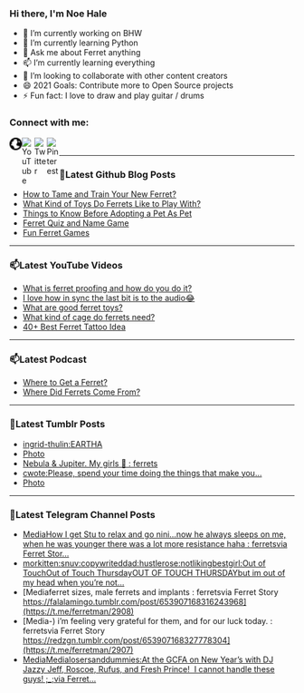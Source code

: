 ### Hi there, I'm Noe Hale

- 🔭 I’m currently working on BHW
- 🌱 I’m currently learning Python
- 💬 Ask me about Ferret anything
- 📫 I’m currently learning everything
- 🔭 I’m looking to collaborate with other content creators
- 😄 2021 Goals: Contribute more to Open Source projects
- ⚡ Fun fact: I love to draw and play guitar / drums

### Connect with me:

[<img align="left" alt="ferretvoice.com" width="22px" src="https://raw.githubusercontent.com/iconic/open-iconic/master/svg/globe.svg" />](https://ferretvoice.com)
[<img align="left" alt="YouTube" width="22px" src="https://cdn.jsdelivr.net/npm/simple-icons@v3/icons/youtube.svg" />](https://www.youtube.com/channel/UCk665XTfaMLVwFVWUmgnDiw)
[<img align="left" alt="Twitter" width="22px" src="https://cdn.jsdelivr.net/npm/simple-icons@v3/icons/twitter.svg" />](https://twitter.com/voiceferret)
[<img align="left" alt="Pinterest" width="22px" src="https://cdn.jsdelivr.net/npm/simple-icons@v3/icons/pinterest.svg" />](https://www.pinterest.com/voiceferret/)

<br />

---
### 🔭Latest Github Blog Posts
<!-- GITHUB:START -->
- [How to Tame and Train Your New Ferret?](http://noehale.github.io/how-to-tame-and-train-your-new-ferret/)
- [What Kind of Toys Do Ferrets Like to Play With?](http://noehale.github.io/what-kind-of-toys-do-ferrets-like-to-play-with/)
- [Things to Know Before Adopting a Pet As Pet](http://noehale.github.io/things-to-know-before-adopting-a-pet-as-pet/)
- [Ferret Quiz and Name Game](http://noehale.github.io/ferret-quiz/)
- [Fun Ferret Games](http://noehale.github.io/fun-ferret-games/)
<!-- GITHUB:END -->
---
### 📫Latest YouTube Videos

<!-- YOUTUBE:START -->
- [What is ferret proofing and how do you do it?](https://www.youtube.com/watch?v=81Syh_DJBQQ)
- [I love how in sync the last bit is to the audio😂](https://www.youtube.com/watch?v=WHBeGHwSlGY)
- [What are good ferret toys?](https://www.youtube.com/watch?v=tPxRilBzc0s)
- [What kind of cage do ferrets need?](https://www.youtube.com/watch?v=xzz6hC3sR5A)
- [40+ Best Ferret Tattoo Idea](https://www.youtube.com/watch?v=KIKqduR6Xcs)
<!-- YOUTUBE:END -->

---
### 📫Latest Podcast

<!-- PODCAST:START -->
- [Where to Get a Ferret?](https://anchor.fm/ferretvoice/episodes/Where-to-Get-a-Ferret-erurfu)
- [Where Did Ferrets Come From?](https://anchor.fm/ferretvoice/episodes/Where-Did-Ferrets-Come-From-eruq8g)
<!-- PODCAST:END -->
---
### 📝Latest Tumblr Posts

<!-- TUMBLR:START -->
- [ingrid-thulin:EARTHA](https://come-forth-into-the-light.tumblr.com/post/653914712451465216)
- [Photo](https://come-forth-into-the-light.tumblr.com/post/653892135573241856)
- [Nebula & Jupiter. My girls 💜 : ferrets](https://come-forth-into-the-light.tumblr.com/post/653869395159973888)
- [cwote:Please, spend your time doing the things that make you...](https://come-forth-into-the-light.tumblr.com/post/653824130314108928)
- [Photo](https://come-forth-into-the-light.tumblr.com/post/653801458902450176)
<!-- TUMBLR:END -->
---
### 📝Latest Telegram Channel Posts

<!-- TELEGRAM:START -->
- [MediaHow I get Stu to relax and go nini…now he always sleeps on me, when he was younger there was a lot more resistance haha : ferretsvia Ferret Stor...](https://t.me/ferretman/2910)
- [morkitten:snuv:copywriteddad:hustlerose:notlikingbestgirl:Out of TouchOut of Touch ThursdayOUT OF TOUCH THURSDAYbut im out of my head when you’re not...](https://t.me/ferretman/2909)
- [Mediaferret sizes, male ferrets and implants : ferretsvia Ferret Story https://falalamingo.tumblr.com/post/653907168316243968](https://t.me/ferretman/2908)
- [Media-) i’m feeling very grateful for them, and for our luck today. : ferretsvia Ferret Story https://redzgn.tumblr.com/post/653907168327778304](https://t.me/ferretman/2907)
- [MediaMedialosersanddummies:At the GCFA on New Year’s with DJ Jazzy Jeff, Roscoe, Rufus, and Fresh Prince!  I cannot handle these guys! ;_;via Ferret...](https://t.me/ferretman/2906)
<!-- TELEGRAM:END -->
